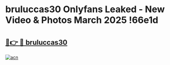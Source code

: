 # bruluccas30 Onlyfans Leaked - New Video & Photos March 2025 !66e1d

# <h2><a href="https://ljwjae.iuczelnia.edu.pl?title=bruluccas30&ref=66e1d">🔗👉 🔴 bruluccas30</a></h2>

[![acn](https://github.com/user-attachments/assets/0f9c940e-d8b0-45ae-aac7-cd30a18b3e1c)](https://ljwjae.iuczelnia.edu.pl?title=bruluccas30&ref=66e1d)

